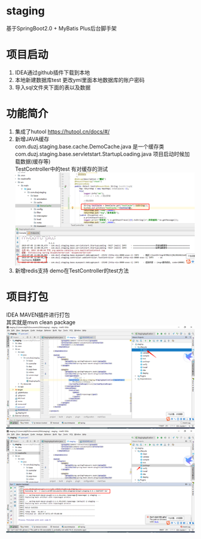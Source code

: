 # staging

基于SpringBoot2.0 + MyBatis Plus后台脚手架 

# 项目启动
1. IDEA通过github插件下载到本地  
2. 本地新建数据库test 更改yml里面本地数据库的账户密码  
3. 导入sql文件夹下面的表以及数据  

# 功能简介
1. 集成了hutool https://hutool.cn/docs/#/ 
2. 新增JAVA缓存  
    com.duzj.staging.base.cache.DemoCache.java 是一个缓存类  
    com.duzj.staging.base.servletstart.StartupLoading.java 项目启动时候加载数据(缓存等)  
    TestController中的test 有对缓存的测试  
![打包第二步](https://github.com/dzjfromChina/staging/blob/master/readmefile/3.png)   
3. 新增redis支持 demo在TestController的test方法  

# 项目打包
IDEA MAVEN插件进行打包  
其实就是mvn clean package    
![打包第一步](https://github.com/dzjfromChina/staging/blob/master/readmefile/1.png)  
![打包第二步](https://github.com/dzjfromChina/staging/blob/master/readmefile/2.png)  
